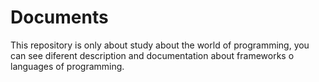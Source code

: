 # Documents
This repository is only about study about the world of programming, you can see diferent description and documentation about frameworks o languages of programming.
